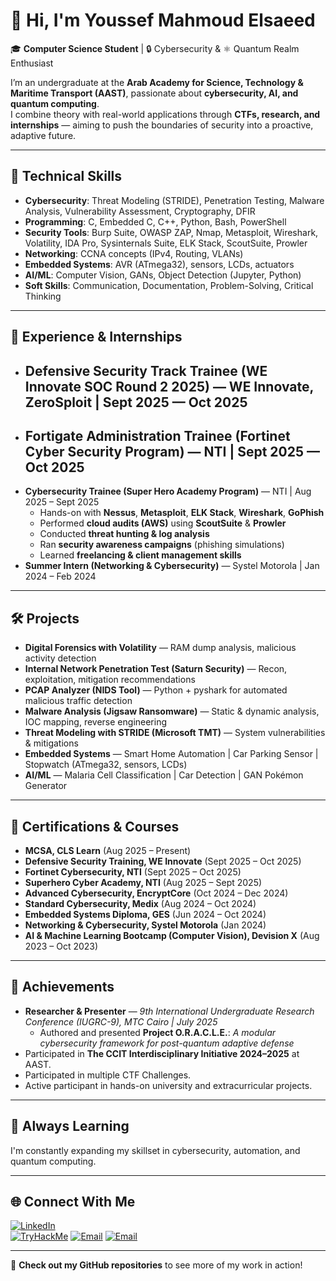 # 👋 Hi, I'm Youssef Mahmoud Elsaeed  

🎓 **Computer Science Student** | 🔒 Cybersecurity & ⚛ Quantum Realm Enthusiast  

I’m an undergraduate at the **Arab Academy for Science, Technology & Maritime Transport (AAST)**, passionate about **cybersecurity, AI, and quantum computing**.  
I combine theory with real-world applications through **CTFs, research, and internships** — aiming to push the boundaries of security into a proactive, adaptive future.  

---

## 🧠 Technical Skills  

- **Cybersecurity**: Threat Modeling (STRIDE), Penetration Testing, Malware Analysis, Vulnerability Assessment, Cryptography, DFIR  
- **Programming**: C, Embedded C, C++, Python, Bash, PowerShell  
- **Security Tools**: Burp Suite, OWASP ZAP, Nmap, Metasploit, Wireshark, Volatility, IDA Pro, Sysinternals Suite, ELK Stack, ScoutSuite, Prowler  
- **Networking**: CCNA concepts (IPv4, Routing, VLANs)  
- **Embedded Systems**: AVR (ATmega32), sensors, LCDs, actuators  
- **AI/ML**: Computer Vision, GANs, Object Detection (Jupyter, Python)  
- **Soft Skills**: Communication, Documentation, Problem-Solving, Critical Thinking  

---

## 💼 Experience & Internships  
  
- **Defensive Security Track Trainee (WE Innovate SOC Round 2 2025)** — WE Innovate, ZeroSploit | Sept 2025 — Oct 2025
  - 
- **Fortigate Administration Trainee (Fortinet Cyber Security Program)** — NTI | Sept 2025 — Oct 2025
  - 
- **Cybersecurity Trainee (Super Hero Academy Program)** — NTI | Aug 2025 – Sept 2025  
  - Hands-on with **Nessus**, **Metasploit**, **ELK Stack**, **Wireshark**, **GoPhish**  
  - Performed **cloud audits (AWS)** using **ScoutSuite** & **Prowler**  
  - Conducted **threat hunting & log analysis**  
  - Ran **security awareness campaigns** (phishing simulations)  
  - Learned **freelancing & client management skills**  
- **Summer Intern (Networking & Cybersecurity)** — Systel Motorola | Jan 2024 – Feb 2024  

---

## 🛠 Projects  

- **Digital Forensics with Volatility** — RAM dump analysis, malicious activity detection  
- **Internal Network Penetration Test (Saturn Security)** — Recon, exploitation, mitigation recommendations  
- **PCAP Analyzer (NIDS Tool)** — Python + pyshark for automated malicious traffic detection  
- **Malware Analysis (Jigsaw Ransomware)** — Static & dynamic analysis, IOC mapping, reverse engineering  
- **Threat Modeling with STRIDE (Microsoft TMT)** — System vulnerabilities & mitigations  
- **Embedded Systems** — Smart Home Automation | Car Parking Sensor | Stopwatch (ATmega32, sensors, LCDs)  
- **AI/ML** — Malaria Cell Classification | Car Detection | GAN Pokémon Generator  

---

## 📜 Certifications & Courses  

- **MCSA, CLS Learn** (Aug 2025 – Present)
- **Defensive Security Training, WE Innovate** (Sept 2025 – Oct 2025)
- **Fortinet Cybersecurity, NTI** (Sept 2025 – Oct 2025)
- **Superhero Cyber Academy, NTI** (Aug 2025 – Sept 2025)  
- **Advanced Cybersecurity, EncryptCore** (Oct 2024 – Dec 2024)  
- **Standard Cybersecurity, Medix** (Aug 2024 – Oct 2024)  
- **Embedded Systems Diploma, GES** (Jun 2024 – Oct 2024)  
- **Networking & Cybersecurity, Systel Motorola** (Jan 2024)  
- **AI & Machine Learning Bootcamp (Computer Vision), Devision X** (Aug 2023 – Oct 2023)

---

## 🏅 Achievements

- **Researcher & Presenter** — *9th International Undergraduate Research Conference (IUGRC-9), MTC Cairo | July 2025*  
  - Authored and presented **Project O.R.A.C.L.E.**: *A modular cybersecurity framework for post-quantum adaptive defense*  
- Participated in **The CCIT Interdisciplinary Initiative 2024–2025** at AAST.
- Participated in multiple CTF Challenges.
- Active participant in hands-on university and extracurricular projects.

---

## 🌱 Always Learning

I'm constantly expanding my skillset in cybersecurity, automation, and quantum computing.

---

## 🌐 Connect With Me

[![LinkedIn](https://img.shields.io/badge/LinkedIn-0077B5?style=flat&logo=linkedin&logoColor=white)](https://www.linkedin.com/in/youssef-mahmoud-423525237/)  
[![TryHackMe](https://img.shields.io/badge/TryHackMe-212C42?style=flat&logo=tryhackme&logoColor=red)](https://tryhackme.com/p/ozark21)
[![Email](https://img.shields.io/badge/Email-D14836?style=flat&logo=gmail&logoColor=white)](mailto:elsaeed.youssef21@gmail.com)
[![Email](https://img.shields.io/badge/Email-D14836?style=flat&logo=gmail&logoColor=white)](mailto:dodger.troll852@gmail.com)

---

🧩 **Check out my GitHub repositories** to see more of my work in action!
